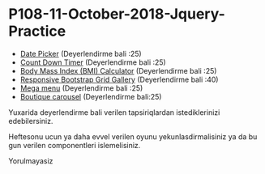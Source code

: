 # P108-11-October-2018-Jquery-Practice

- [Date Picker](http://preview.codecanyon.net/item/whendatepicker/full_screen_preview/22418308?_ga=2.104902595.1907075262.1539264399-1044330545.1538716587) (Deyerlendirme bali :25)
- [Count Down Timer](http://preview.codecanyon.net/item/circletimer-jquery-countdown-timer/full_screen_preview/21997360?_ga=2.34188001.1907075262.1539264399-1044330545.1538716587) (Deyerlendirme bali :25)
- [Body Mass Index (BMI) Calculator](http://preview.codecanyon.net/item/body-mass-index-bmi-calculator/full_screen_preview/22657404?_ga=2.43181925.1907075262.1539264399-1044330545.1538716587) (Deyerlendirme bali :25)
- [Responsive Bootstrap Grid Gallery](https://demo.sonhlab.com/biz/js-plugins/gridion/demo-1-filter-inline-counter.php) (Deyerlendirme bali :40)
- [Mega menu](http://meganavbar.binatestation.com/fixed.html) (Deyerlendirme bali :25)
- [Boutique carousel](http://preview.codecanyon.net/item/boutique-carousel/full_screen_preview/113093?_ga=2.105089603.1907075262.1539264399-1044330545.1538716587) (Deyerlendirme bali:25)

Yuxarida deyerlendirme bali verilen tapsiriqlardan istediklerinizi edebilersiniz.

Heftesonu ucun ya daha evvel verilen oyunu yekunlasdirmalisiniz ya da bu gun verilen componentleri islemelisiniz.

Yorulmayasiz
